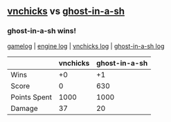 ## [vnchicks](<../../vnchicks/README.md>) vs [ghost-in-a-sh](<../../ghost-in-a-sh/README.md>)
### ghost-in-a-sh wins!

[gamelog](<gamelog.json>) | [engine log](<engine>) | [vnchicks log](<vnchicks>) | [ghost-in-a-sh log](<ghost-in-a-sh>)

|              | vnchicks | ghost-in-a-sh |
| ------------ | -------- | ------------- |
| Wins         |       +0 |            +1 |
| Score        |        0 |           630 |
| Points Spent |     1000 |          1000 |
| Damage       |       37 |            20 |
